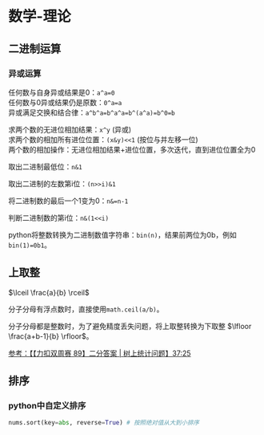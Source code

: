 # 数学-理论

## 二进制运算

### 异或运算
任何数与自身异或结果是0：`a^a=0`  
任何数与0异或结果仍是原数：`0^a=a`  
异或满足交换和结合律：`a^b^a=b^a^a=b^(a^a)=b^0=b`   



求两个数的无进位相加结果：`x^y` (异或)  
求两个数的相加所有进位位置：`(x&y)<<1` (按位与并左移一位)  
两个数的相加操作：无进位相加结果+进位位置，多次迭代，直到进位位置全为0  

取出二进制最低位：`n&1`

取出二进制的左数第i位：`(n>>i)&1`

将二进制数的最后一个1变为0：`n&=n-1`

判断二进制数的第i位：`n&(1<<i)` 



python将整数转换为二进制数值字符串：`bin(n)`，结果前两位为0b，例如`bin(1)=0b1`。



## 上取整

$\lceil \frac{a}{b} \rceil$

分子分母有浮点数时，直接使用`math.ceil(a/b)`。

分子分母都是整数时，为了避免精度丢失问题，将上取整转换为下取整 $\lfloor \frac{a+b-1}{b} \rfloor$。

[参考：【【力扣双周赛 89】二分答案 | 树上统计问题】37:25](https://www.bilibili.com/video/BV1cV4y157BY/?share_source=copy_web&vd_source=5dfd63191b005c5187bf788bd7fa61b3)

## 排序

### python中自定义排序

``` python
nums.sort(key=abs, reverse=True) # 按照绝对值从大到小排序

```